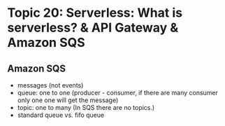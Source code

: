 # Topic 20: Serverless: What is serverless? & API Gateway & Amazon SQS

## Amazon SQS

* messages (not events)
* queue: one to one (producer - consumer, if there are many consumer only one one will get the message)
* topic: one to many (In SQS there are no topics.)
* standard queue vs. fifo queue
